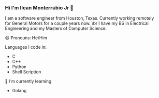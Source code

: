 
### Hi I'm Ilean Monterrubio Jr 👋

I am a software engineer from Houston, Texas. Currently working remotely for General Motors for a couple years now. \br
I have my BS in Electrical Engineering and my Masters of Computer Science. 

😄 Pronouns: He/Him


Languages I code in:
- C
- C++
- Python
- Shell Scription

🌱 I’m currently learning:
- Golang


